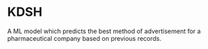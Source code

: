 # KDSH
A ML model which predicts the best method of advertisement for a pharmaceutical company based on previous records.
